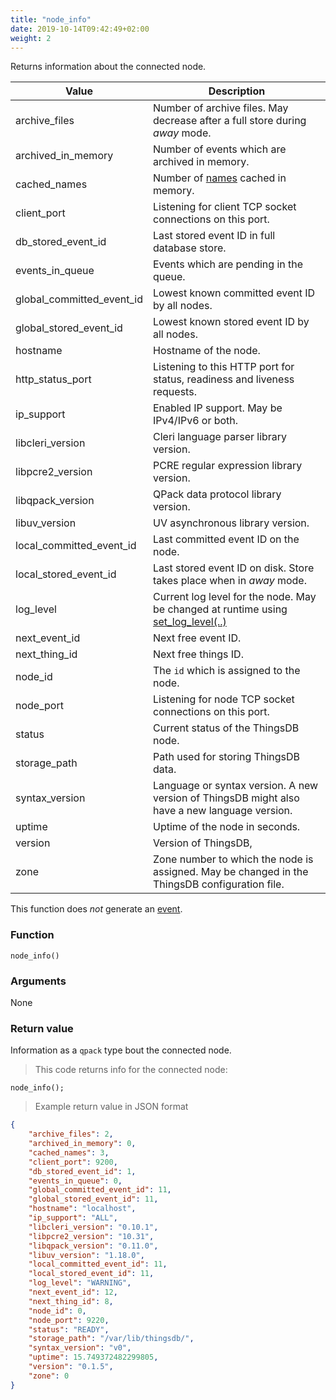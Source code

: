 ```yaml
---
title: "node_info"
date: 2019-10-14T09:42:49+02:00
weight: 2
---
```


Returns information about the connected node.

Value | Description
------- | -----------
archive_files | Number of archive files. May decrease after a full store during *away* mode.
archived_in_memory | Number of events which are archived in memory.
cached_names | Number of [names](../../names) cached in memory.
client_port | Listening for client TCP socket connections on this port.
db_stored_event_id | Last stored event ID in full database store.
events_in_queue | Events which are pending in the queue.
global_committed_event_id | Lowest known committed event ID by all nodes.
global_stored_event_id | Lowest known stored event ID by all nodes.
hostname | Hostname of the node.
http_status_port | Listening to this HTTP port for status, readiness and liveness requests.
ip_support | Enabled IP support. May be IPv4/IPv6 or both.
libcleri_version | Cleri language parser library version.
libpcre2_version | PCRE regular expression library version.
libqpack_version | QPack data protocol library version.
libuv_version | UV asynchronous library version.
local_committed_event_id | Last committed event ID on the node.
local_stored_event_id | Last stored event ID on disk. Store takes place when in *away* mode.
log_level | Current log level for the node. May be changed at runtime using [set_log_level(..)](../../node-api/set_log_level)
next_event_id | Next free event ID.
next_thing_id | Next free things ID.
node_id | The `id` which is assigned to the node.
node_port | Listening for node TCP socket connections on this port.
status | Current status of the ThingsDB node.
storage_path | Path used for storing ThingsDB data.
syntax_version | Language or syntax version. A new version of ThingsDB might also have a new language version.
uptime | Uptime of the node in seconds.
version | Version of ThingsDB,
zone | Zone number to which the node is assigned. May be changed in the ThingsDB configuration file.

This function does *not* generate an [event](../../events).

### Function
`node_info()`

### Arguments
None

### Return value
Information as a `qpack` type bout the connected node.

> This code returns info for the connected node:

```
node_info();
```

> Example return value in JSON format

```json
{
    "archive_files": 2,
    "archived_in_memory": 0,
    "cached_names": 3,
    "client_port": 9200,
    "db_stored_event_id": 1,
    "events_in_queue": 0,
    "global_committed_event_id": 11,
    "global_stored_event_id": 11,
    "hostname": "localhost",
    "ip_support": "ALL",
    "libcleri_version": "0.10.1",
    "libpcre2_version": "10.31",
    "libqpack_version": "0.11.0",
    "libuv_version": "1.18.0",
    "local_committed_event_id": 11,
    "local_stored_event_id": 11,
    "log_level": "WARNING",
    "next_event_id": 12,
    "next_thing_id": 8,
    "node_id": 0,
    "node_port": 9220,
    "status": "READY",
    "storage_path": "/var/lib/thingsdb/",
    "syntax_version": "v0",
    "uptime": 15.749372482299805,
    "version": "0.1.5",
    "zone": 0
}
```
